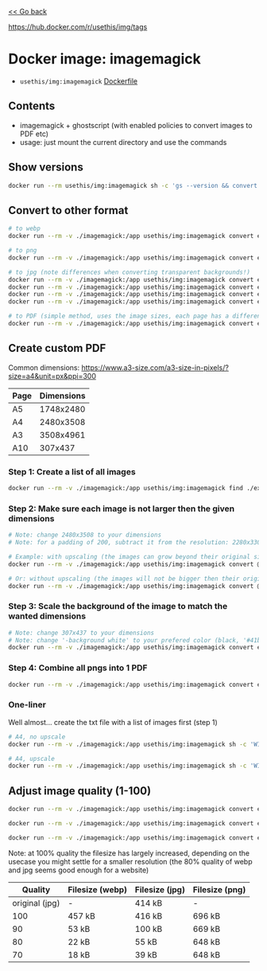 [<< Go back](../README.md#overview)

https://hub.docker.com/r/usethis/img/tags

# Docker image: imagemagick

- `usethis/img:imagemagick` [Dockerfile](Dockerfile)

## Contents

- imagemagick + ghostscript (with enabled policies to convert images to PDF etc)
- usage: just mount the current directory and use the commands

## Show versions

```bash
docker run --rm usethis/img:imagemagick sh -c 'gs --version && convert -version'
```

## Convert to other format

```bash
# to webp
docker run --rm -v ./imagemagick:/app usethis/img:imagemagick convert examples/logo.png example-logo.webp

# to png
docker run --rm -v ./imagemagick:/app usethis/img:imagemagick convert examples/square.jpg example-square.png

# to jpg (note differences when converting transparent backgrounds!)
docker run --rm -v ./imagemagick:/app usethis/img:imagemagick convert examples/logo.png example-jpg-ugly.jpg
docker run --rm -v ./imagemagick:/app usethis/img:imagemagick convert examples/logo.png -background black -flatten -alpha off example-jpg-bg-black.jpg
docker run --rm -v ./imagemagick:/app usethis/img:imagemagick convert examples/logo.png -background white -flatten -alpha off example-jpg-bg-white.jpg
docker run --rm -v ./imagemagick:/app usethis/img:imagemagick convert examples/logo.png -background "#41bf6b" -flatten -alpha off example-jpg-bg-hex-green.jpg

# to PDF (simple method, uses the image sizes, each page has a different size)
docker run --rm -v ./imagemagick:/app usethis/img:imagemagick convert examples/logo.png examples/landscape.jpg examples/square.jpg examples/portrait.jpg example-document.pdf
```

## Create custom PDF

Common dimensions: https://www.a3-size.com/a3-size-in-pixels/?size=a4&unit=px&ppi=300

| Page | Dimensions |
|-|-|
| A5 | 1748x2480 |
| A4 | 2480x3508 |
| A3 | 3508x4961 |
| A10 | 307x437 |

### Step 1: Create a list of all images

```bash
docker run --rm -v ./imagemagick:/app usethis/img:imagemagick find ./examples/ -type f \( -name *.png -or -name *.jpg \) | sort > ./imagemagick/example-pdf-step1.txt
```

### Step 2: Make sure each image is not larger then the given dimensions

```bash
# Note: change 2480x3508 to your dimensions
# Note: for a padding of 200, subtract it from the resolution: 2280x3308

# Example: with upscaling (the images can grow beyond their original sizes)
docker run --rm -v ./imagemagick:/app usethis/img:imagemagick convert @./example-pdf-step1.txt -resize 2280x3308 example-pdf-step2-%d.png

# Or: without upscaling (the images will not be bigger then their original resolution) -> add '\>' after resize
docker run --rm -v ./imagemagick:/app usethis/img:imagemagick convert @./example-pdf-step1.txt -resize 2280x3308\> example-pdf-step2-%d.png
```

### Step 3: Scale the background of the image to match the wanted dimensions

```bash
# Note: change 307x437 to your dimensions
# Note: change '-background white' to your prefered color (black, '#41bf6b', ...)
docker run --rm -v ./imagemagick:/app usethis/img:imagemagick convert example-pdf-step2-*.png -background 'white' -gravity center -extent 2480x3508 example-pdf-step3-%d.png
```

### Step 4: Combine all pngs into 1 PDF

```bash
docker run --rm -v ./imagemagick:/app usethis/img:imagemagick convert example-pdf-step3-*.png example-pdf-step4.pdf
```


### One-liner

Well almost... create the txt file with a list of images first (step 1)

```bash
# A4, no upscale
docker run --rm -v ./imagemagick:/app usethis/img:imagemagick sh -c 'WIDTH=2480;HEIGHT=3508;PADDING=200;BACKGROUND="white";INPUT=./example-pdf-step1.txt;OUTPUT=./example-a4-no-upscale.pdf; INNERWIDTH=$((${WIDTH}-${PADDING})) && INNERHEIGHT=$((${HEIGHT}-${PADDING})) && OUTER="${WIDTH}x${HEIGHT}" && INNER="${INNERWIDTH}x${INNERHEIGHT}" && echo -e "\nPADDING=${PADDING}\nOUTER=${OUTER}\nINNER=${INNER}\nINPUT=${INPUT}\n" && cat $INPUT && echo -e "\n[1/3] resizing to max fit" && convert @$INPUT -resize ${INNER}\> /tmp/page-%d.png && echo "[2/3] resizing background to exact resolution" && convert /tmp/page-*.png -background ${BACKGROUND} -gravity center -extent ${OUTER} /tmp/page-%d.png && echo "[3/3] generating pdf" && convert /tmp/page-*.png "${OUTPUT}"'

# A4, upscale
docker run --rm -v ./imagemagick:/app usethis/img:imagemagick sh -c 'WIDTH=2480;HEIGHT=3508;PADDING=200;BACKGROUND="white";INPUT=./example-pdf-step1.txt;OUTPUT=./example-a4-upscale.pdf; INNERWIDTH=$((${WIDTH}-${PADDING})) && INNERHEIGHT=$((${HEIGHT}-${PADDING})) && OUTER="${WIDTH}x${HEIGHT}" && INNER="${INNERWIDTH}x${INNERHEIGHT}" && echo -e "\nPADDING=${PADDING}\nOUTER=${OUTER}\nINNER=${INNER}\nINPUT=${INPUT}\n" && cat $INPUT && echo -e "\n[1/3] resizing to max fit" && convert @$INPUT -resize ${INNER} /tmp/page-%d.png && echo "[2/3] resizing background to exact resolution" && convert /tmp/page-*.png -background ${BACKGROUND} -gravity center -extent ${OUTER} /tmp/page-%d.png && echo "[3/3] generating pdf" && convert /tmp/page-*.png "${OUTPUT}"'
```

## Adjust image quality (1-100)

```bash
docker run --rm -v ./imagemagick:/app usethis/img:imagemagick convert examples/portrait.jpg -quality 80 example-quality-80.webp

docker run --rm -v ./imagemagick:/app usethis/img:imagemagick convert examples/portrait.jpg -quality 80 example-quality-80.jpg

docker run --rm -v ./imagemagick:/app usethis/img:imagemagick convert examples/portrait.jpg -quality 80 example-quality-80.png
```

Note: at 100% quality the filesize has largely increased, depending on the usecase you might settle for a smaller resolution (the 80% quality of webp and jpg seems good enough for a website)

| Quality | Filesize (webp) | Filesize (jpg) | Filesize (png) |
| - | - | - | - |
| original (jpg) | - | 414 kB | - |
| 100 | 457 kB | 416 kB | 696 kB |
| 90 | 53 kB | 100 kB | 669 kB |
| 80 | 22 kB | 55 kB | 648 kB |
| 70 | 18 kB | 39 kB | 648 kB |
